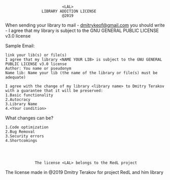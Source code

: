                              <LAL>
					LIBRARY ADDITION LICENSE
							 @2019
						
 When sending your library to mail - dmitrykeof@gmail.com
 you should write - I agree that my library <NAME YOUR LIB> is subject to the GNU GENERAL PUBLIC LICENSE v3.0 license

 Sample Email:

	link your lib(s) or file(s)
	I agree that my library <NAME YOUR LIB> is subject to the GNU GENERAL PUBLIC LICENSE v3.0 license
	Author: You name or pseudonym
	Name lib: Name your lib (the name of the library or file(s) must be adequate)
	
	I agree with the change of my library <library name> to Dmitry Terakov with a guarantee that it will be preserved:
	1.Basic functionality
	2.Autocracy
	3.Library Name
	4.<Your condition>
	
 What changes can be?

	1.Code optimization
	2.Bug Removal
	3.Security errors
	4.Shortcomings
	
	
	
	
                 The license <LAL> belongs to the RedL project
  The license <LAL> made in @2019 Dmitry Terakov for project RedL and him library
	